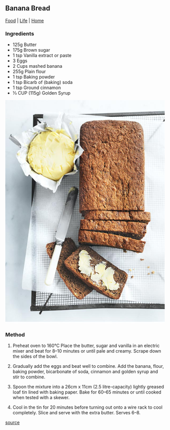 ## Banana Bread

[Food](./) | [Life](../) | [Home](../../..)

### Ingredients

- 125g Butter
- 175g Brown sugar
- 1 tsp Vanilla extract or paste
- 3 Eggs
- 2 Cups mashed banana
- 255g Plain flour
- 1 tsp Baking powder
- 1 tsp Bicarb of (baking) soda
- 1 tsp Ground cinnamon
- ⅓ CUP (115g) Golden Syrup

![Featured Image](images/banana-bread.jpg "Featured Image")

### Method

1. Preheat oven to 160°C
   Place the butter, sugar and vanilla in an electric mixer and
   beat for 8–10 minutes or until pale and creamy.
   Scrape down the sides of the bowl.

2. Gradually add the eggs and beat well to combine.
   Add the banana, flour, baking powder, bicarbonate of soda,
   cinnamon and golden syrup and stir to combine.

3. Spoon the mixture into a 26cm x 11cm (2.5 litre-capacity)
   lightly greased loaf tin lined with baking paper.
   Bake for 60–65 minutes or until cooked when tested with a skewer.

4. Cool in the tin for 20 minutes before turning out
   onto a wire rack to cool completely.
   Slice and serve with the extra butter. Serves 6–8.

[source](https://www.donnahay.com.au/recipes/banana-bread)
